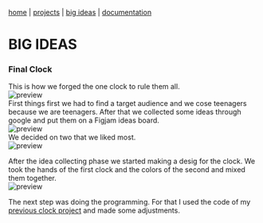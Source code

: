 [home](https://sanduran.github.io) | [projects](https://sanduran.github.io/projects) | [big ideas](https://sanduran.github.io/big_ideas) | [documentation](https://sanduran.github.io/documentation)

# BIG IDEAS
### Final Clock
This is how we forged the one clock to rule them all.  
![preview](https://sanduran.github.io/assets/finalClock/finalClockPreview.gif)  
First things first we had to find a target audience and we cose teenagers because we are teenagers. After that we collected some ideas through google and put them on a Figjam ideas board.  
![preview](https://sanduran.github.io/assets/finalClock/figjamBoard.png)  
We decided on two that we liked most.  
![preview](https://sanduran.github.io/assets/finalClock/figjamBoardFinal.png)  

After the idea collecting phase we started making a desig for the clock. We took the hands of the first clock and the colors of the second and mixed them together.  
![preview](https://sanduran.github.io/assets/finalClock/figmaDesign.png) 

The next step was doing the programming. For that I used the code of my [previous clock project](https://sanduran.github.io/projects/swiftClock) and made some adjustments.

